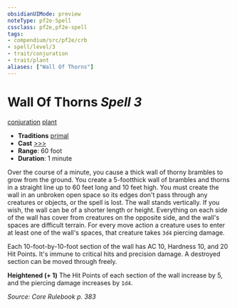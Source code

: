 ```yaml
---
obsidianUIMode: preview
noteType: pf2e-Spell
cssclass: pf2e,pf2e-spell
tags:
- compendium/src/pf2e/crb
- spell/level/3
- trait/conjuration
- trait/plant
aliases: ["Wall Of Thorns"]
---
```

# Wall Of Thorns *Spell 3*   
[conjuration](rules/traits/conjuration.md "Conjuration School Trait")  [plant](rules/traits/plant.md "Plant Creature Type Trait")  

- **Traditions** [primal](rules/traits/primal.md "Primal Tradition Trait")
- **Cast** [>>>](rules/core-rulebook/chapter-9-playing-the-game.md#Actions "Three-Action") 
- **Range**: 60 foot
- **Duration**: 1 minute

Over the course of a minute, you cause a thick wall of thorny brambles to grow from the ground. You create a 5-footthick wall of brambles and thorns in a straight line up to 60 feet long and 10 feet high. You must create the wall in an unbroken open space so its edges don't pass through any creatures or objects, or the spell is lost. The wall stands vertically. If you wish, the wall can be of a shorter length or height. Everything on each side of the wall has cover from creatures on the opposite side, and the wall's spaces are difficult terrain. For every move action a creature uses to enter at least one of the wall's spaces, that creature takes `3d4` piercing damage.

Each 10-foot-by-10-foot section of the wall has AC 10, Hardness 10, and 20 Hit Points. It's immune to critical hits and precision damage. A destroyed section can be moved through freely.

**Heightened (+ 1)** The Hit Points of each section of the wall increase by 5, and the piercing damage increases by `1d4`.

*Source: Core Rulebook p. 383*